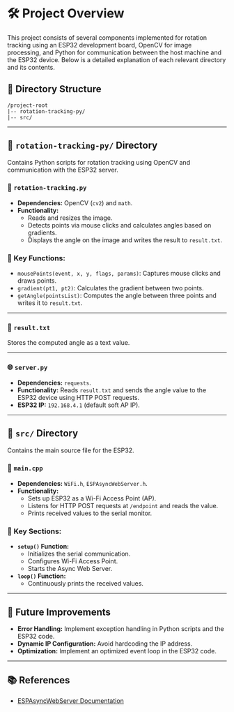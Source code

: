 # 🛠️ Project Overview
This project consists of several components implemented for rotation tracking using an ESP32 development board, OpenCV for image processing, and Python for communication between the host machine and the ESP32 device. Below is a detailed explanation of each relevant directory and its contents.

## 📂 Directory Structure
```
/project-root
|-- rotation-tracking-py/
|-- src/
```

---

## 📁 `rotation-tracking-py/` Directory
Contains Python scripts for rotation tracking using OpenCV and communication with the ESP32 server.

### 📝 `rotation-tracking.py`
- **Dependencies:** OpenCV (`cv2`) and `math`.
- **Functionality:**
  - Reads and resizes the image.
  - Detects points via mouse clicks and calculates angles based on gradients.
  - Displays the angle on the image and writes the result to `result.txt`.

### 🔧 Key Functions:
- `mousePoints(event, x, y, flags, params)`: Captures mouse clicks and draws points.
- `gradient(pt1, pt2)`: Calculates the gradient between two points.
- `getAngle(pointsList)`: Computes the angle between three points and writes it to `result.txt`.

---

### 📄 `result.txt`
Stores the computed angle as a text value.

---

### 🌐 `server.py`
- **Dependencies:** `requests`.
- **Functionality:** Reads `result.txt` and sends the angle value to the ESP32 device using HTTP POST requests.
- **ESP32 IP:** `192.168.4.1` (default soft AP IP).

---

## 📁 `src/` Directory
Contains the main source file for the ESP32.

### 📝 `main.cpp`
- **Dependencies:** `WiFi.h`, `ESPAsyncWebServer.h`.
- **Functionality:**
  - Sets up ESP32 as a Wi-Fi Access Point (AP).
  - Listens for HTTP POST requests at `/endpoint` and reads the value.
  - Prints received values to the serial monitor.

### 🔧 Key Sections:
- **`setup()` Function:**
  - Initializes the serial communication.
  - Configures Wi-Fi Access Point.
  - Starts the Async Web Server.
- **`loop()` Function:**
  - Continuously prints the received values.

---

## 🚀 Future Improvements
- **Error Handling:** Implement exception handling in Python scripts and the ESP32 code.
- **Dynamic IP Configuration:** Avoid hardcoding the IP address.
- **Optimization:** Implement an optimized event loop in the ESP32 code.

---

## 📚 References
- [ESPAsyncWebServer Documentation](https://github.com/me-no-dev/ESPAsyncWebServer)

